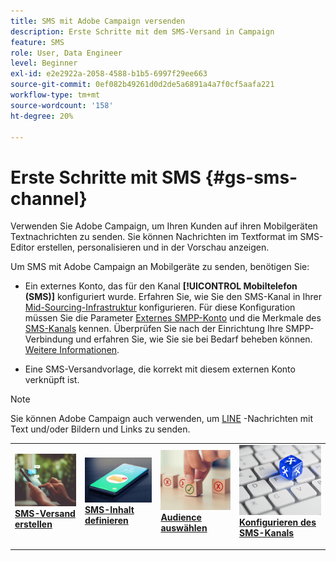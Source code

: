 ```yaml
---
title: SMS mit Adobe Campaign versenden
description: Erste Schritte mit dem SMS-Versand in Campaign
feature: SMS
role: User, Data Engineer
level: Beginner
exl-id: e2e2922a-2058-4588-b1b5-6997f29ee663
source-git-commit: 0ef082b49261d0d2de5a6891a4a7f0cf5aafa221
workflow-type: tm+mt
source-wordcount: '158'
ht-degree: 20%

---
```


# Erste Schritte mit SMS {#gs-sms-channel}

Verwenden Sie Adobe Campaign, um Ihren Kunden auf ihren Mobilgeräten Textnachrichten zu senden. Sie können Nachrichten im Textformat im SMS-Editor erstellen, personalisieren und in der Vorschau anzeigen.

Um SMS mit Adobe Campaign an Mobilgeräte zu senden, benötigen Sie:

* Ein externes Konto, das für den Kanal **[!UICONTROL Mobiltelefon (SMS)]** konfiguriert wurde. Erfahren Sie, wie Sie den SMS-Kanal in Ihrer [Mid-Sourcing-Infrastruktur](sms-mid-sourcing.md) konfigurieren. Für diese Konfiguration müssen Sie die Parameter [Externes SMPP-Konto](smpp-external-account.md) und die Merkmale des [SMS-Kanals](sms-channel.md) kennen.
Überprüfen Sie nach der Einrichtung Ihre SMPP-Verbindung und erfahren Sie, wie Sie sie bei Bedarf beheben können. [Weitere Informationen](smpp-connection.md).

* Eine SMS-Versandvorlage, die korrekt mit diesem externen Konto verknüpft ist.


>[!NOTE]
>
>Sie können Adobe Campaign auch verwenden, um [LINE](../../send/line.md) -Nachrichten mit Text und/oder Bildern und Links zu senden.


<table style="table-layout:fixed"><tr style="border: 0;">
<td>
<a href="create-sms.md">
<img alt="SMS erstellen" src="../../assets/do-not-localize/sms-sending.jpg">
</a>
<div><a href="create-sms.md"><strong>SMS-Versand erstellen</strong>
</div>
<p>
</td>
<td>
<a href="sms-content.md">
<img alt="SMS-Inhalte" src="../../assets/do-not-localize/sms.jpg">
</a>
<div>
<a href="sms-content.md"><strong>SMS-Inhalt definieren</strong></a>
</div>
<p></td>
<td>
<a href="sms-audience.md">
<img alt="Zielgruppe" src="../../assets/do-not-localize/sms-opt-out.jpg">
</a>
<div>
<a href="sms-audience.md"><strong>Audience auswählen</strong></a>
</div>
<p>
</td>
<td>
<a href="smpp-external-account.md">
<img alt="Konfiguration" src="../../assets/do-not-localize/sms-config.jpg">
</a>
<div>
<a href="smpp-external-account.md"><strong>Konfigurieren des SMS-Kanals</strong></a>
</div>
<p>
</td>
</tr></table>
